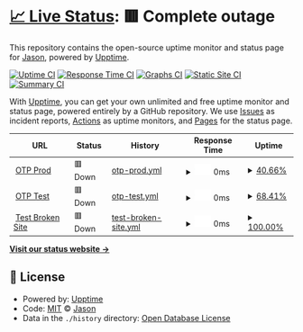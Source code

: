 # [📈 Live Status](https://jasonfan00.github.io/OTP-Uptime): <!--live status--> **🟥 Complete outage**

This repository contains the open-source uptime monitor and status page for [Jason](https://jasonfan00.github.io/OTP-Uptime), powered by [Upptime](https://github.com/upptime/upptime).

[![Uptime CI](https://github.com/jasonfan00/OTP-Uptime/workflows/Uptime%20CI/badge.svg)](https://github.com/jasonfan00/OTP-Uptime/actions?query=workflow%3A%22Uptime+CI%22)
[![Response Time CI](https://github.com/jasonfan00/OTP-Uptime/workflows/Response%20Time%20CI/badge.svg)](https://github.com/jasonfan00/OTP-Uptime/actions?query=workflow%3A%22Response+Time+CI%22)
[![Graphs CI](https://github.com/jasonfan00/OTP-Uptime/workflows/Graphs%20CI/badge.svg)](https://github.com/jasonfan00/OTP-Uptime/actions?query=workflow%3A%22Graphs+CI%22)
[![Static Site CI](https://github.com/jasonfan00/OTP-Uptime/workflows/Static%20Site%20CI/badge.svg)](https://github.com/jasonfan00/OTP-Uptime/actions?query=workflow%3A%22Static+Site+CI%22)
[![Summary CI](https://github.com/jasonfan00/OTP-Uptime/workflows/Summary%20CI/badge.svg)](https://github.com/jasonfan00/OTP-Uptime/actions?query=workflow%3A%22Summary+CI%22)

With [Upptime](https://upptime.js.org), you can get your own unlimited and free uptime monitor and status page, powered entirely by a GitHub repository. We use [Issues](https://github.com/jasonfan00/OTP-Uptime/issues) as incident reports, [Actions](https://github.com/jasonfan00/OTP-Uptime/actions) as uptime monitors, and [Pages](https://jasonfan00.github.io/OTP-Uptime) for the status page.

<!--start: status pages-->
<!-- This summary is generated by Upptime (https://github.com/upptime/upptime) -->
<!-- Do not edit this manually, your changes will be overwritten -->
<!-- prettier-ignore -->
| URL | Status | History | Response Time | Uptime |
| --- | ------ | ------- | ------------- | ------ |
| <img alt="" src="https://favicons.githubusercontent.com/otproject.cs.brandeis.edu" height="13"> [OTP Prod](http://otproject.cs.brandeis.edu/) | 🟥 Down | [otp-prod.yml](https://github.com/JasonFan00/OTP-Uptime/commits/HEAD/history/otp-prod.yml) | <details><summary><img alt="Response time graph" src="./graphs/otp-prod/response-time-week.png" height="20"> 0ms</summary><br><a href="https://jasonfan00.github.io/OTP-Uptime/history/otp-prod"><img alt="Response time 0" src="https://img.shields.io/endpoint?url=https%3A%2F%2Fraw.githubusercontent.com%2FJasonFan00%2FOTP-Uptime%2FHEAD%2Fapi%2Fotp-prod%2Fresponse-time.json"></a><br><a href="https://jasonfan00.github.io/OTP-Uptime/history/otp-prod"><img alt="24-hour response time 0" src="https://img.shields.io/endpoint?url=https%3A%2F%2Fraw.githubusercontent.com%2FJasonFan00%2FOTP-Uptime%2FHEAD%2Fapi%2Fotp-prod%2Fresponse-time-day.json"></a><br><a href="https://jasonfan00.github.io/OTP-Uptime/history/otp-prod"><img alt="7-day response time 0" src="https://img.shields.io/endpoint?url=https%3A%2F%2Fraw.githubusercontent.com%2FJasonFan00%2FOTP-Uptime%2FHEAD%2Fapi%2Fotp-prod%2Fresponse-time-week.json"></a><br><a href="https://jasonfan00.github.io/OTP-Uptime/history/otp-prod"><img alt="30-day response time 0" src="https://img.shields.io/endpoint?url=https%3A%2F%2Fraw.githubusercontent.com%2FJasonFan00%2FOTP-Uptime%2FHEAD%2Fapi%2Fotp-prod%2Fresponse-time-month.json"></a><br><a href="https://jasonfan00.github.io/OTP-Uptime/history/otp-prod"><img alt="1-year response time 0" src="https://img.shields.io/endpoint?url=https%3A%2F%2Fraw.githubusercontent.com%2FJasonFan00%2FOTP-Uptime%2FHEAD%2Fapi%2Fotp-prod%2Fresponse-time-year.json"></a></details> | <details><summary><a href="https://jasonfan00.github.io/OTP-Uptime/history/otp-prod">40.66%</a></summary><a href="https://jasonfan00.github.io/OTP-Uptime/history/otp-prod"><img alt="All-time uptime 40.66%" src="https://img.shields.io/endpoint?url=https%3A%2F%2Fraw.githubusercontent.com%2FJasonFan00%2FOTP-Uptime%2FHEAD%2Fapi%2Fotp-prod%2Fuptime.json"></a><br><a href="https://jasonfan00.github.io/OTP-Uptime/history/otp-prod"><img alt="24-hour uptime 40.66%" src="https://img.shields.io/endpoint?url=https%3A%2F%2Fraw.githubusercontent.com%2FJasonFan00%2FOTP-Uptime%2FHEAD%2Fapi%2Fotp-prod%2Fuptime-day.json"></a><br><a href="https://jasonfan00.github.io/OTP-Uptime/history/otp-prod"><img alt="7-day uptime 40.66%" src="https://img.shields.io/endpoint?url=https%3A%2F%2Fraw.githubusercontent.com%2FJasonFan00%2FOTP-Uptime%2FHEAD%2Fapi%2Fotp-prod%2Fuptime-week.json"></a><br><a href="https://jasonfan00.github.io/OTP-Uptime/history/otp-prod"><img alt="30-day uptime 40.66%" src="https://img.shields.io/endpoint?url=https%3A%2F%2Fraw.githubusercontent.com%2FJasonFan00%2FOTP-Uptime%2FHEAD%2Fapi%2Fotp-prod%2Fuptime-month.json"></a><br><a href="https://jasonfan00.github.io/OTP-Uptime/history/otp-prod"><img alt="1-year uptime 40.66%" src="https://img.shields.io/endpoint?url=https%3A%2F%2Fraw.githubusercontent.com%2FJasonFan00%2FOTP-Uptime%2FHEAD%2Fapi%2Fotp-prod%2Fuptime-year.json"></a></details>
| <img alt="" src="https://favicons.githubusercontent.com/otproject.cs.brandeis.edu" height="13"> [OTP Test](http://otproject.cs.brandeis.edu/test/) | 🟥 Down | [otp-test.yml](https://github.com/JasonFan00/OTP-Uptime/commits/HEAD/history/otp-test.yml) | <details><summary><img alt="Response time graph" src="./graphs/otp-test/response-time-week.png" height="20"> 0ms</summary><br><a href="https://jasonfan00.github.io/OTP-Uptime/history/otp-test"><img alt="Response time 0" src="https://img.shields.io/endpoint?url=https%3A%2F%2Fraw.githubusercontent.com%2FJasonFan00%2FOTP-Uptime%2FHEAD%2Fapi%2Fotp-test%2Fresponse-time.json"></a><br><a href="https://jasonfan00.github.io/OTP-Uptime/history/otp-test"><img alt="24-hour response time 0" src="https://img.shields.io/endpoint?url=https%3A%2F%2Fraw.githubusercontent.com%2FJasonFan00%2FOTP-Uptime%2FHEAD%2Fapi%2Fotp-test%2Fresponse-time-day.json"></a><br><a href="https://jasonfan00.github.io/OTP-Uptime/history/otp-test"><img alt="7-day response time 0" src="https://img.shields.io/endpoint?url=https%3A%2F%2Fraw.githubusercontent.com%2FJasonFan00%2FOTP-Uptime%2FHEAD%2Fapi%2Fotp-test%2Fresponse-time-week.json"></a><br><a href="https://jasonfan00.github.io/OTP-Uptime/history/otp-test"><img alt="30-day response time 0" src="https://img.shields.io/endpoint?url=https%3A%2F%2Fraw.githubusercontent.com%2FJasonFan00%2FOTP-Uptime%2FHEAD%2Fapi%2Fotp-test%2Fresponse-time-month.json"></a><br><a href="https://jasonfan00.github.io/OTP-Uptime/history/otp-test"><img alt="1-year response time 0" src="https://img.shields.io/endpoint?url=https%3A%2F%2Fraw.githubusercontent.com%2FJasonFan00%2FOTP-Uptime%2FHEAD%2Fapi%2Fotp-test%2Fresponse-time-year.json"></a></details> | <details><summary><a href="https://jasonfan00.github.io/OTP-Uptime/history/otp-test">68.41%</a></summary><a href="https://jasonfan00.github.io/OTP-Uptime/history/otp-test"><img alt="All-time uptime 68.41%" src="https://img.shields.io/endpoint?url=https%3A%2F%2Fraw.githubusercontent.com%2FJasonFan00%2FOTP-Uptime%2FHEAD%2Fapi%2Fotp-test%2Fuptime.json"></a><br><a href="https://jasonfan00.github.io/OTP-Uptime/history/otp-test"><img alt="24-hour uptime 68.41%" src="https://img.shields.io/endpoint?url=https%3A%2F%2Fraw.githubusercontent.com%2FJasonFan00%2FOTP-Uptime%2FHEAD%2Fapi%2Fotp-test%2Fuptime-day.json"></a><br><a href="https://jasonfan00.github.io/OTP-Uptime/history/otp-test"><img alt="7-day uptime 68.41%" src="https://img.shields.io/endpoint?url=https%3A%2F%2Fraw.githubusercontent.com%2FJasonFan00%2FOTP-Uptime%2FHEAD%2Fapi%2Fotp-test%2Fuptime-week.json"></a><br><a href="https://jasonfan00.github.io/OTP-Uptime/history/otp-test"><img alt="30-day uptime 68.41%" src="https://img.shields.io/endpoint?url=https%3A%2F%2Fraw.githubusercontent.com%2FJasonFan00%2FOTP-Uptime%2FHEAD%2Fapi%2Fotp-test%2Fuptime-month.json"></a><br><a href="https://jasonfan00.github.io/OTP-Uptime/history/otp-test"><img alt="1-year uptime 68.41%" src="https://img.shields.io/endpoint?url=https%3A%2F%2Fraw.githubusercontent.com%2FJasonFan00%2FOTP-Uptime%2FHEAD%2Fapi%2Fotp-test%2Fuptime-year.json"></a></details>
| <img alt="" src="https://favicons.githubusercontent.com/thissitedoesnotexist.koj.co" height="13"> [Test Broken Site](https://thissitedoesnotexist.koj.co) | 🟥 Down | [test-broken-site.yml](https://github.com/JasonFan00/OTP-Uptime/commits/HEAD/history/test-broken-site.yml) | <details><summary><img alt="Response time graph" src="./graphs/test-broken-site/response-time-week.png" height="20"> 0ms</summary><br><a href="https://jasonfan00.github.io/OTP-Uptime/history/test-broken-site"><img alt="Response time 0" src="https://img.shields.io/endpoint?url=https%3A%2F%2Fraw.githubusercontent.com%2FJasonFan00%2FOTP-Uptime%2FHEAD%2Fapi%2Ftest-broken-site%2Fresponse-time.json"></a><br><a href="https://jasonfan00.github.io/OTP-Uptime/history/test-broken-site"><img alt="24-hour response time 0" src="https://img.shields.io/endpoint?url=https%3A%2F%2Fraw.githubusercontent.com%2FJasonFan00%2FOTP-Uptime%2FHEAD%2Fapi%2Ftest-broken-site%2Fresponse-time-day.json"></a><br><a href="https://jasonfan00.github.io/OTP-Uptime/history/test-broken-site"><img alt="7-day response time 0" src="https://img.shields.io/endpoint?url=https%3A%2F%2Fraw.githubusercontent.com%2FJasonFan00%2FOTP-Uptime%2FHEAD%2Fapi%2Ftest-broken-site%2Fresponse-time-week.json"></a><br><a href="https://jasonfan00.github.io/OTP-Uptime/history/test-broken-site"><img alt="30-day response time 0" src="https://img.shields.io/endpoint?url=https%3A%2F%2Fraw.githubusercontent.com%2FJasonFan00%2FOTP-Uptime%2FHEAD%2Fapi%2Ftest-broken-site%2Fresponse-time-month.json"></a><br><a href="https://jasonfan00.github.io/OTP-Uptime/history/test-broken-site"><img alt="1-year response time 0" src="https://img.shields.io/endpoint?url=https%3A%2F%2Fraw.githubusercontent.com%2FJasonFan00%2FOTP-Uptime%2FHEAD%2Fapi%2Ftest-broken-site%2Fresponse-time-year.json"></a></details> | <details><summary><a href="https://jasonfan00.github.io/OTP-Uptime/history/test-broken-site">100.00%</a></summary><a href="https://jasonfan00.github.io/OTP-Uptime/history/test-broken-site"><img alt="All-time uptime 100.00%" src="https://img.shields.io/endpoint?url=https%3A%2F%2Fraw.githubusercontent.com%2FJasonFan00%2FOTP-Uptime%2FHEAD%2Fapi%2Ftest-broken-site%2Fuptime.json"></a><br><a href="https://jasonfan00.github.io/OTP-Uptime/history/test-broken-site"><img alt="24-hour uptime 100.00%" src="https://img.shields.io/endpoint?url=https%3A%2F%2Fraw.githubusercontent.com%2FJasonFan00%2FOTP-Uptime%2FHEAD%2Fapi%2Ftest-broken-site%2Fuptime-day.json"></a><br><a href="https://jasonfan00.github.io/OTP-Uptime/history/test-broken-site"><img alt="7-day uptime 100.00%" src="https://img.shields.io/endpoint?url=https%3A%2F%2Fraw.githubusercontent.com%2FJasonFan00%2FOTP-Uptime%2FHEAD%2Fapi%2Ftest-broken-site%2Fuptime-week.json"></a><br><a href="https://jasonfan00.github.io/OTP-Uptime/history/test-broken-site"><img alt="30-day uptime 100.00%" src="https://img.shields.io/endpoint?url=https%3A%2F%2Fraw.githubusercontent.com%2FJasonFan00%2FOTP-Uptime%2FHEAD%2Fapi%2Ftest-broken-site%2Fuptime-month.json"></a><br><a href="https://jasonfan00.github.io/OTP-Uptime/history/test-broken-site"><img alt="1-year uptime 100.00%" src="https://img.shields.io/endpoint?url=https%3A%2F%2Fraw.githubusercontent.com%2FJasonFan00%2FOTP-Uptime%2FHEAD%2Fapi%2Ftest-broken-site%2Fuptime-year.json"></a></details>

<!--end: status pages-->

[**Visit our status website →**](https://jasonfan00.github.io/OTP-Uptime)

## 📄 License

- Powered by: [Upptime](https://github.com/upptime/upptime)
- Code: [MIT](./LICENSE) © [Jason](https://jasonfan00.github.io/OTP-Uptime)
- Data in the `./history` directory: [Open Database License](https://opendatacommons.org/licenses/odbl/1-0/)
